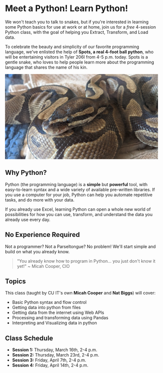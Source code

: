 # Meet a Python! Learn Python! 

We won't teach you to talk to snakes, but if you're interested in learning some Python basics for use at work or at home, join us for a *free* 4-session Python class, with the goal of helping you Extract, Transform, and Load data. 

To celebrate the beauty and simplicity of our favorite programming language, we've enlisted the help of **Spots, a real 4-foot ball python**, who will be entertaining visitors in Tyler 206I from 4-5 p.m. today. Spots is a gentle snake, who loves to help people learn more about the programming language that shares the name of his kin. 

![spots](img/spots.png)

## Why Python?

Python (the programming language) is a **simple** but **powerful** tool, with easy-to-learn syntax and a wide variety of available pre-written libraries. If you use a computer for your job, Python can help you automate repetitive tasks, and do more with your data. 

If you already use Excel, learning Python can open a whole new world of possibilities for how you can use, transform, and understand the data you already use every day. 

## No Experience Required
Not a programmer? Not a Parseltongue? No problem! We'll start simple and build on what you already know. 

>"You already know how to program in Python... you just don't know it yet!" ~ Micah Cooper, CIO

## Topics

This class (taught  by CU IT's own **Micah Cooper** and **Nat Biggs**) will cover: 
- Basic Python syntax and flow control
- Getting data into python from files
- Getting data from the internet using Web APIs
- Processing and transforming data using Pandas
- Interpreting and Visualizing data in python

## Class Schedule
- **Session 1:** Thursday, March 16th, 2-4 p.m.
- **Session 2:** Thursday, March 23rd, 2-4 p.m.
- **Session 3:** Friday, April 7th, 2-4 p.m.
- **Session 4:** Friday, April 14th, 2-4 p.m.